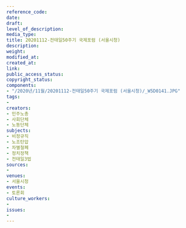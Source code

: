 ```yaml
---
reference_code: 
date: 
draft: 
level_of_description: 
media_type: 
title: 20201112-전태일50주기 국제포럼 (서울시청)
description: 
weight: 
modified_at: 
created_at: 
link: 
public_access_status: 
copyright_status: 
components:
- "/2020년/11월/20201112-전태일50주기 국제포럼 (서울시청)/_W5D0141.JPG"
tags:
- 
creators:
- 민주노총
- 사회단체
- 노동단체
subjects:
- 비정규직
- 노조탄압
- 차별철폐
- 정치정책
- 전태일3법
sources:
- 
venues:
- 서울시청
events:
- 토론회
culture_workers:
- 
issues:
- 
---
```

